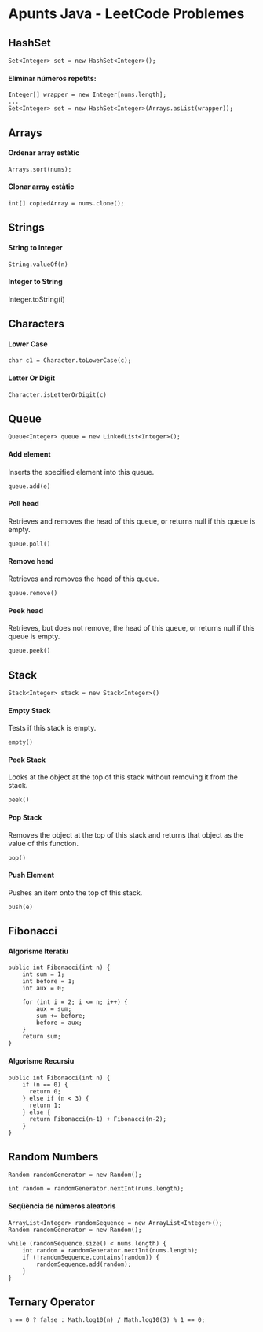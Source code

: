# Apunts Java - LeetCode Problemes

## HashSet

`Set<Integer> set = new HashSet<Integer>();`

#### Eliminar números repetits:

```
Integer[] wrapper = new Integer[nums.length];
...
Set<Integer> set = new HashSet<Integer>(Arrays.asList(wrapper));
```

## Arrays

#### Ordenar array estàtic
`Arrays.sort(nums);`

#### Clonar array estàtic
`int[] copiedArray = nums.clone();`

## Strings

#### String to Integer
`String.valueOf(n)`

#### Integer to String
Integer.toString(i)

## Characters
#### Lower Case
`char c1 = Character.toLowerCase(c);`
#### Letter Or Digit
`Character.isLetterOrDigit(c)`




## Queue
`Queue<Integer> queue = new LinkedList<Integer>();`

#### Add element
Inserts the specified element into this queue.

`queue.add(e)`

#### Poll head
Retrieves and removes the head of this queue, or returns null if this queue is empty.

`queue.poll()`

#### Remove head
Retrieves and removes the head of this queue.

`queue.remove()`

#### Peek head
Retrieves, but does not remove, the head of this queue, or returns null if this queue is empty.

`queue.peek()`



## Stack
`Stack<Integer> stack = new Stack<Integer>()`

#### Empty Stack
Tests if this stack is empty.

`empty()`

#### Peek Stack
Looks at the object at the top of this stack without removing it from the stack.

`peek()`

#### Pop Stack
Removes the object at the top of this stack and returns that object as the value of this function.

`pop()`

#### Push Element
Pushes an item onto the top of this stack.

`push(e)`




## Fibonacci
#### Algorisme Iteratiu
```
public int Fibonacci(int n) {
    int sum = 1;
    int before = 1;
    int aux = 0;

    for (int i = 2; i <= n; i++) {
        aux = sum;
        sum += before;
        before = aux;
    }
    return sum;
}   
```

#### Algorisme Recursiu
```
public int Fibonacci(int n) {
    if (n == 0) {
      return 0;
    } else if (n < 3) {
      return 1;
    } else {
      return Fibonacci(n-1) + Fibonacci(n-2);
    }
}
```

## Random Numbers
`Random randomGenerator = new Random();`


`int random = randomGenerator.nextInt(nums.length);`


#### Seqüència de números aleatoris
```
ArrayList<Integer> randomSequence = new ArrayList<Integer>();   
Random randomGenerator = new Random();

while (randomSequence.size() < nums.length) {
    int random = randomGenerator.nextInt(nums.length);
    if (!randomSequence.contains(random)) {
        randomSequence.add(random);
    }
}
```

## Ternary Operator
`n == 0 ? false : Math.log10(n) / Math.log10(3) % 1 == 0;`



